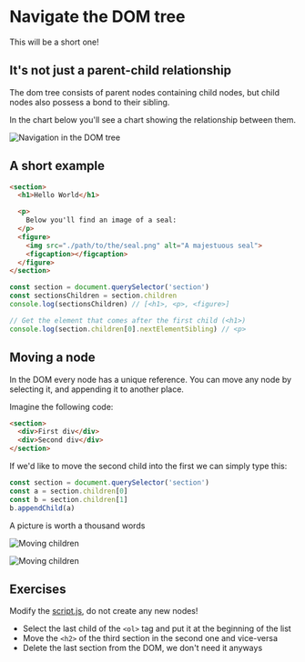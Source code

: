 # Navigate the DOM tree

This will be a short one!

## It's not just a parent-child relationship

The dom tree consists of parent nodes containing child nodes, but child nodes also possess a bond to their sibling.

In the chart below you'll see a chart showing the relationship between them.

 ![Navigation in the DOM tree](../assets/navigation.png)

## A short example

```html
<section>
  <h1>Hello World</h1>

  <p>
    Below you'll find an image of a seal:
  </p>
  <figure>
    <img src="./path/to/the/seal.png" alt="A majestuous seal">
    <figcaption></figcaption>
  </figure>
</section>
```

```javascript
const section = document.querySelector('section')
const sectionsChildren = section.children
console.log(sectionsChildren) // [<h1>, <p>, <figure>]

// Get the element that comes after the first child (<h1>)
console.log(section.children[0].nextElementSibling) // <p>
```

## Moving a node

In the DOM every node has a unique reference. You can move any node by selecting it, and appending it to another place.

Imagine the following code:

```html
<section>
  <div>First div</div>
  <div>Second div</div>
</section>
```

If we'd like to move the second child into the first we can simply type this:

```javascript
const section = document.querySelector('section')
const a = section.children[0]
const b = section.children[1]
b.appendChild(a)
```

A picture is worth a thousand words

 ![Moving children](../assets/moving-child1.svg)

 ![Moving children](../assets/moving-child2.svg)

## Exercises

Modify the [script.js](./script.js), do not create any new nodes!

* Select the last child of the `<ol>` tag and put it at the beginning of the list
* Move the `<h2>` of the third section in the second one and vice-versa
* Delete the last section from the DOM, we don't need it anyways


